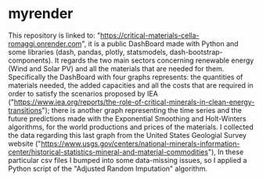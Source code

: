 # myrender
This repository is linked to: "https://critical-materials-cella-romaggi.onrender.com",
it is a public DashBoard made with Python and some libraries (dash, pandas, plotly, statsmodels, dash-bootstrap-components).
It regards the two main sectors concerning renewable energy (Wind and Solar PV) and all the materials that are needed for them.\
Specifically the DashBoard with four graphs represents: the quantities of materials needed, the added capacities and all the costs that are required in order to satisfy 
the scenarios proposed by IEA ("https://www.iea.org/reports/the-role-of-critical-minerals-in-clean-energy-transitions"); 
there is another graph representing the time series and the future predictions made with the Exponential Smoothing and Holt-Winters algorithms, for the world productions 
and prices of the materials. I collected the data regarding this last graph from the United States Geologial Survey website ("https://www.usgs.gov/centers/national-minerals-information-center/historical-statistics-mineral-and-material-commodities"),
In these particular csv files I bumped into some data-missing issues, so I applied a Python script of the "Adjusted Random Imputation" algorithm.
